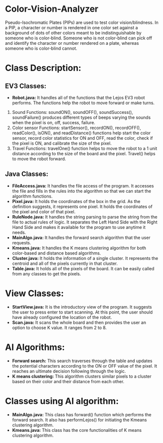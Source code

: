# Color-Vision-Analyzer
Pseudo-Isochromatic Plates (PIPs) are used to test color vision/blindness. In a PIP, a character or number is rendered in one color set against a background of dots of other colors meant to be indistinguishable by someone who is color-blind. Someone who is not color-blind can pick off and identify the character or number rendered on a plate, whereas someone who is color-blind cannot. 

# Class Description:

## EV3 Classes:
*	__Robot.java:__ It handles all of the functions that the Lejos EV3 robot performs. The functions help the robot to move forward or make turns. 
1.	Sound Functions: soundON(), soundOFF(), soundSuccess(), soundFailure() produces different types of beeps varying the sounds when the pixel is on, off, success, failure.
2.	Color sensor Functions: startSensor(), recordON(), recordOFF(), readColor(), isON(), and readDistance() functions help start the color sensor, record color statistics for ON and OFF, read the color, check if the pixel is ON, and calibrate the size of the pixel. 
3.	Travel Functions: travelOne() function helps to move the robot to a 1 unit distance according to the size of the board and the pixel. Travel() helps to move the robot forward.

## Java Classes:
* __FileAccess.java:__ It handles the file access of the program. It accesses the file and fills in the rules into the algorithm so that we can start the algorithm functions.
* __Pixel.java:__ It holds the coordinates of the box in the grid. As the definition suggests, it represents one pixel. It holds the coordinates of the pixel and color of that pixel.
* __RuleNode.java:__ It handles the string parsing to parse the string from the file to actual rules of logic. It separates the Left Hand Side with the Right Hand Side and makes it available for the program to use anytime it needs.
* __MainAlgo.java:__ It handles the forward search algorithm that the user requests. 
* __Kmeans.java:__ It handles the K means clustering algorithm for both color-based and distance based algorithms.
* __Cluster.java:__ It holds the information of a single cluster. It represents the centroid and all of the pixels currently in that cluster.
* __Table.java:__ It holds all of the pixels of the board. It can be easily called from any classes to get the pixels.

# View Classes:
* __StartView.java:__ It is the introductory view of the program. It suggests the user to press enter to start scanning. At this point, the user should have already configured the location of the robot.
* __Scan.java:__ It scans the whole board and then provides the user an option to choose K value. It ranges from 2 to 8.

# AI Algorithms:
* __Forward search:__ This search traverses through the table and updates the potential characters according to the ON or OFF value of the pixel. It reaches an ultimate decision following through the logic.
* __K means clustering:__ This algorithm clusters similar pixels to a cluster based on their color and their distance from each other. 

# Classes using AI algorithm:
* __MainAlgo.java:__ This class has forward() function which performs the forward search. It also has performLejos() for initiating the Kmeans clustering algorithm.
* __Kmeans.java:__ This class has the core functionalities of K means clustering algorithm.
